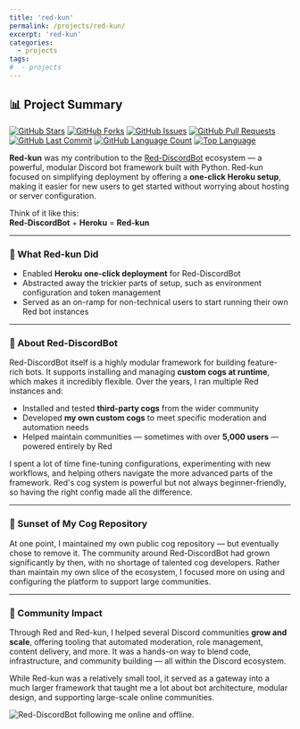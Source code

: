 ```yaml
---
title: 'red-kun'
permalink: /projects/red-kun/
excerpt: 'red-kun'
categories:
  - projects
tags:
#  - projects
---
```


## 📊 Project Summary

[![GitHub Stars](https://img.shields.io/github/stars/nntin/Red-kun?style)](https://github.com/nntin/Red-kun/stargazers)
[![GitHub Forks](https://img.shields.io/github/forks/nntin/Red-kun?style)](https://github.com/nntin/Red-kun/network)
[![GitHub Issues](https://img.shields.io/github/issues/nntin/Red-kun?style)](https://github.com/nntin/Red-kun/issues)
[![GitHub Pull Requests](https://img.shields.io/github/issues-pr/nntin/Red-kun?style)](https://github.com/nntin/Red-kun/pulls)
[![GitHub Last Commit](https://img.shields.io/github/last-commit/nntin/Red-kun?style)](https://github.com/nntin/Red-kun/commits)
[![GitHub Language Count](https://img.shields.io/github/languages/count/nntin/Red-kun?style)](https://github.com/nntin/Red-kun)
[![Top Language](https://img.shields.io/github/languages/top/nntin/Red-kun?style)](https://github.com/nntin/Red-kun)

**Red-kun** was my contribution to the [Red-DiscordBot](https://github.com/Cog-Creators/Red-DiscordBot) ecosystem — a powerful, modular Discord bot framework built with Python. Red-kun focused on simplifying deployment by offering a **one-click Heroku setup**, making it easier for new users to get started without worrying about hosting or server configuration.

Think of it like this:  
**Red-DiscordBot** + **Heroku** = **Red-kun**

---

### 🚀 What Red-kun Did

- Enabled **Heroku one-click deployment** for Red-DiscordBot
- Abstracted away the trickier parts of setup, such as environment configuration and token management
- Served as an on-ramp for non-technical users to start running their own Red bot instances

---

### 🤖 About Red-DiscordBot

Red-DiscordBot itself is a highly modular framework for building feature-rich bots. It supports installing and managing **custom cogs at runtime**, which makes it incredibly flexible. Over the years, I ran multiple Red instances and:

- Installed and tested **third-party cogs** from the wider community
- Developed **my own custom cogs** to meet specific moderation and automation needs
- Helped maintain communities — sometimes with over **5,000 users** — powered entirely by Red

I spent a lot of time fine-tuning configurations, experimenting with new workflows, and helping others navigate the more advanced parts of the framework. Red's cog system is powerful but not always beginner-friendly, so having the right config made all the difference.

---

### 💾 Sunset of My Cog Repository

At one point, I maintained my own public cog repository — but eventually chose to remove it. The community around Red-DiscordBot had grown significantly by then, with no shortage of talented cog developers. Rather than maintain my own slice of the ecosystem, I focused more on using and configuring the platform to support large communities.

---

### 🌱 Community Impact

Through Red and Red-kun, I helped several Discord communities **grow and scale**, offering tooling that automated moderation, role management, content delivery, and more. It was a hands-on way to blend code, infrastructure, and community building — all within the Discord ecosystem.

While Red-kun was a relatively small tool, it served as a gateway into a much larger framework that taught me a lot about bot architecture, modular design, and supporting large-scale online communities.

<img src="{{ site.baseurl }}/assets/images/red-discordbot-pins.png" alt="Red-DiscordBot following me online and offline.">